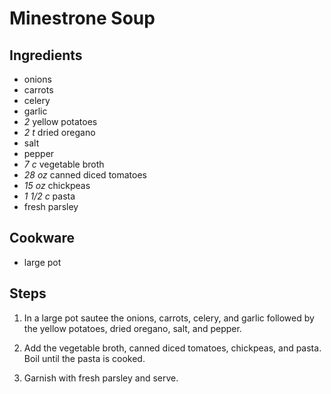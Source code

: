 # Minestrone Soup

## Ingredients

- onions
- carrots
- celery
- garlic
- *2* yellow potatoes
- *2 t* dried oregano
- salt
- pepper
- *7 c* vegetable broth
- *28 oz* canned diced tomatoes
- *15 oz* chickpeas
- *1 1/2 c* pasta
- fresh parsley

## Cookware

- large pot

## Steps

1. In a large pot sautee the onions, carrots, celery, and garlic followed by the
yellow potatoes, dried oregano, salt, and pepper.

2. Add the vegetable broth, canned diced tomatoes, chickpeas, and pasta. Boil
until the pasta is cooked.

3. Garnish with fresh parsley and serve.

